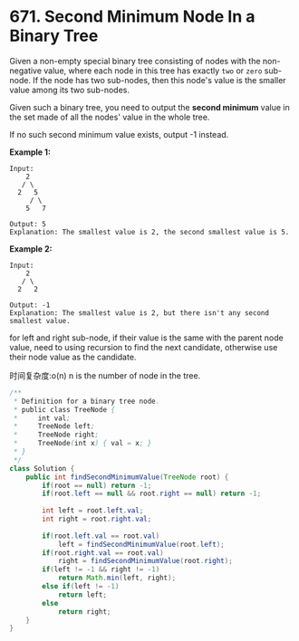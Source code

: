 # 671. Second Minimum Node In a Binary Tree



Given a non-empty special binary tree consisting of nodes with the non-negative value, where each node in this tree has exactly `two` or `zero` sub-node. If the node has two sub-nodes, then this node's value is the smaller value among its two sub-nodes.

Given such a binary tree, you need to output the **second minimum** value in the set made of all the nodes' value in the whole tree.

If no such second minimum value exists, output -1 instead.

**Example 1:**  


```text
Input: 
    2
   / \
  2   5
     / \
    5   7

Output: 5
Explanation: The smallest value is 2, the second smallest value is 5.
```

**Example 2:**  


```text
Input: 
    2
   / \
  2   2

Output: -1
Explanation: The smallest value is 2, but there isn't any second smallest value.
```



 for left and right sub-node, if their value is the same with the parent node value, need to using recursion to find the next candidate, otherwise use their node value as the candidate.

时间复杂度:o\(n\) n is the number of node in the tree.

```java
/**
 * Definition for a binary tree node.
 * public class TreeNode {
 *     int val;
 *     TreeNode left;
 *     TreeNode right;
 *     TreeNode(int x) { val = x; }
 * }
 */
class Solution {
    public int findSecondMinimumValue(TreeNode root) {
        if(root == null) return -1;
        if(root.left == null && root.right == null) return -1;
        
        int left = root.left.val;
        int right = root.right.val;
        
        if(root.left.val == root.val)
            left = findSecondMinimumValue(root.left);
        if(root.right.val == root.val)
            right = findSecondMinimumValue(root.right);
        if(left != -1 && right != -1)
            return Math.min(left, right);
        else if(left != -1)
            return left;
        else
            return right;
    }
}
```

